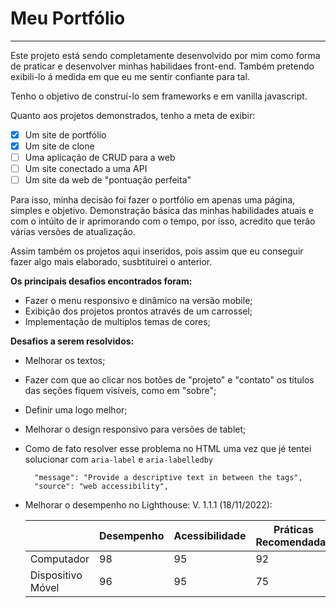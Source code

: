 # Meu Portfólio

---

Este projeto está sendo completamente desenvolvido por mim como forma de praticar e desenvolver minhas habilidaes front-end.
Também pretendo exibili-lo á medida em que eu me sentir confiante para tal.

Tenho o objetivo de construí-lo sem frameworks e em vanilla javascript.

Quanto aos projetos demonstrados, tenho a meta de exibir:

 - [X] Um site de portfólio
 - [X] Um site de clone
 - [ ] Uma aplicação de CRUD para a web
 - [ ] Um site conectado a uma API
 - [ ] Um site da web de "pontuação perfeita"

Para isso, minha decisão foi fazer o portfólio em apenas uma página, simples e objetivo. Demonstração básica das minhas habilidades atuais e com o intúito de ir aprimorando com o tempo, por isso, acredito que terão várias versões de atualização.

Assim também os projetos aqui inseridos, pois assim que eu conseguir fazer algo mais elaborado, susbtituirei o anterior.

**Os principais desafios encontrados foram:**

- Fazer o menu responsivo e dinâmico na versão mobile;
- Exibição dos projetos prontos através de um carrossel;
- Implementação de multiplos temas de cores;

**Desafios a serem resolvidos:**

- Melhorar os textos; 

- Fazer com que ao clicar nos botões de "projeto" e "contato" os títulos das seções fiquem visíveis, como em "sobre";

- Definir uma logo melhor;

- Melhorar o design responsivo para versões de tablet;

- Como de fato resolver esse problema no HTML uma vez que jé tentei solucionar com `aria-label` e `aria-labelledby` 
    

	    "message": "Provide a descriptive text in between the tags",
	    "source": "web accessibility",
	
       

- Melhorar o desempenho no Lighthouse:
    V. 1.1.1  (18/11/2022):

    |  | Desempenho | Acessibilidade  | Práticas Recomendadas  | SEO
    | ----------- | ----------- | ----------- | ----------- | ----------- |
    | Computador | 98 | 95 | 92 | 80 |
    | Dispositivo Móvel | 96 | 95 | 75 | 83 |


